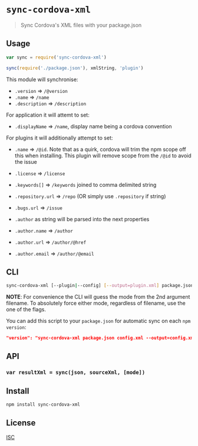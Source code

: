 # `sync-cordova-xml`

> Sync Cordova's XML files with your package.json

## Usage

```js
var sync = require('sync-cordova-xml')

sync(require('./package.json'), xmlString, 'plugin')

```

This module will synchronise:

* `.version` => `/@version`
* `.name` => `/name`
* `.description` => `/description`

For application it will attemt to set:

* `.displayName` => `/name`, display name being a cordova convention

For plugins it will additionally attempt to set:

* `.name` => `/@id`. Note that as a quirk, cordova will trim the npm scope off this when installing.
  This plugin will remove scope from the `/@id` to avoid the issue
* `.license` => `/license`
* `.keywords[]` => `/keywords` joined to comma delimited string

* `.repository.url` => `/repo` (OR simply use `.repository` if string)
* `.bugs.url` => `/issue`
* `.author` as string will be parsed into the next properties
* `.author.name` => `/author`
* `.author.url` => `/author/@href`
* `.author.email` => `/author/@email`

## CLI

```sh
sync-cordova-xml [--plugin|--config] [--output=plugin.xml] package.json plugin.xml
```

**NOTE**: For convenience the CLI will guess the mode from the 2nd argument
filename. To absolutely force either mode, regardless of filename, use the one
of the flags.

You can add this script to your `package.json` for automatic sync on each `npm version`:

```json
"version": "sync-cordova-xml package.json config.xml --output=config.xml && git add config.xml"
```

## API

### `var resultXml = sync(json, sourceXml, [mode])`

## Install

```sh
npm install sync-cordova-xml
```

## License

[ISC](LICENSE.md)
